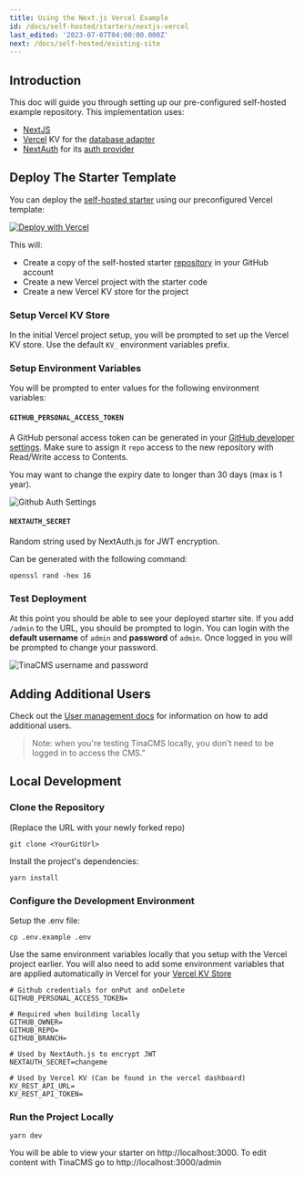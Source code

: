 ```yaml
---
title: Using the Next.js Vercel Example
id: /docs/self-hosted/starters/nextjs-vercel
last_edited: '2023-07-07T04:00:00.000Z'
next: /docs/self-hosted/existing-site
---
```


## Introduction

This doc will guide you through setting up our pre-configured self-hosted example repository. This implementation uses:

- [NextJS](https://nextjs.org/)
- [Vercel](/docs/reference/self-hosted/database-adapters/vercel-kv) KV for the [database adapter](/docs/reference/self-hosted/database-adapters/overview)
- [NextAuth](/docs/reference/self-hosted/auth-provider/authjs) for its [auth provider](/docs/reference/self-hosted/auth-providers/overview)

## Deploy The Starter Template

You can deploy the [self-hosted starter](https://github.com/tinacms/tina-self-hosted-demo) using our preconfigured Vercel template:

<!-- TODO: update url to point to `main` once https://github.com/tinacms/tina-self-hosted-demo/pull/110 is merged -->

<a target="_blank" href="https://vercel.com/new/clone?repository-url=https%3A%2F%2Fgithub.com%2Ftinacms%2Ftina-self-hosted-demo%2Ftree%2Fself-host&env=GITHUB_PERSONAL_ACCESS_TOKEN,NEXTAUTH_SECRET&envDescription=NEXTAUTH_SECRET%20can%20be%20generated%20with%3A%20%60openssl%20rand%20-hex%2016%60%20and%20the%20github%20token%20can%20be%20created%20here%3A%20https%3A%2F%2Fgithub.com%2Fsettings%2Fpersonal-access-tokens%2Fnew&amp;stores=%5B%7B%22type%22%3A%22kv%22%7D%5D"><img src="https://vercel.com/button" alt="Deploy with Vercel"/></a>

This will:

- Create a copy of the self-hosted starter [repository](https://github.com/tinacms/tina-self-hosted-demo) in your GitHub account
- Create a new Vercel project with the starter code
- Create a new Vercel KV store for the project

### Setup Vercel KV Store

In the initial Vercel project setup, you will be prompted to set up the Vercel KV store. Use the default `KV_` environment variables prefix.

### Setup Environment Variables

You will be prompted to enter values for the following environment variables:

#### `GITHUB_PERSONAL_ACCESS_TOKEN`

A GitHub personal access token can be generated in your [GitHub developer settings](https://github.com/settings/personal-access-tokens/new). Make sure to assign it `repo` access to the new repository with Read/Write access to Contents.

You may want to change the expiry date to longer than 30 days (max is 1 year).

![Github Auth Settings](https://res.cloudinary.com/forestry-demo/image/upload/c_thumb,w_1000,g_face/v1699036547/tina-io/docs/self-hosted/personal-access-token.png)

#### `NEXTAUTH_SECRET`

Random string used by NextAuth.js for JWT encryption.

Can be generated with the following command:

```shell
openssl rand -hex 16
```

### Test Deployment

At this point you should be able to see your deployed starter site. If you add `/admin` to the URL, you should be prompted to login. You can login with the **default username** of `admin` and **password** of `admin`. Once logged in you will be prompted to change your password.

![TinaCMS username and password](https://res.cloudinary.com/forestry-demo/image/upload/c_thumb,w_600,g_face/v1699559718/tina-io/docs/self-hosted/tina-login-screen.png)

## Adding Additional Users

Check out the [User management docs](/docs/self-hosted/user-management/) for information on how to add additional users.

> Note: when you're testing TinaCMS locally, you don't need to be logged in to access the CMS."

## Local Development

### Clone the Repository

(Replace the URL with your newly forked repo)

```shell
git clone <YourGitUrl>
```

Install the project's dependencies:

```shell
yarn install
```

### Configure the Development Environment

Setup the .env file:

```shell
cp .env.example .env
```

Use the same environment variables locally that you setup with the Vercel project earlier.
You will also need to add some environment variables that are applied automatically in Vercel for your [Vercel KV Store](https://vercel.com/dashboard/stores)

```env
# Github credentials for onPut and onDelete
GITHUB_PERSONAL_ACCESS_TOKEN=

# Required when building locally
GITHUB_OWNER=
GITHUB_REPO=
GITHUB_BRANCH=

# Used by NextAuth.js to encrypt JWT
NEXTAUTH_SECRET=changeme

# Used by Vercel KV (Can be found in the vercel dashboard)
KV_REST_API_URL=
KV_REST_API_TOKEN=
```

### Run the Project Locally

```shell
yarn dev
```

You will be able to view your starter on http://localhost:3000. To edit content with TinaCMS go to http://localhost:3000/admin
